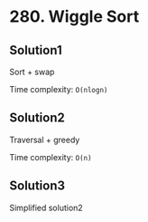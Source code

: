 # 280. Wiggle Sort

## Solution1

Sort + swap

Time complexity: `O(nlogn)`

## Solution2

Traversal + greedy

Time complexity: `O(n)`

## Solution3

Simplified solution2
